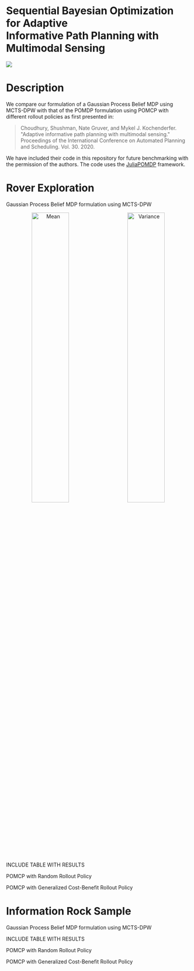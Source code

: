 # Sequential Bayesian Optimization for Adaptive <br /> Informative Path Planning with Multimodal Sensing


![](https://github.com/josh0tt/SBO_AIPPMS/blob/main/img/Figure1.jpg)

<!--
# GPAIPPMS

This repository contains the code for the publication

> Insert paper citation 
```
@inproceedings{fischer2020information,
  title     = {Gaussian Process-based Adaptive Informative Path Planning with Multimodal Sensing},
  author    = {Joshua Ott, Edward Balaban, and Mykel Kochenderfer},
  booktitle = {insert},
  year      = {2023},
  volume    = {insert},
  series    = {insert},
  publisher = {insert},
  address   = {insert},
  month     = {insert}
}
```

 -->

# Description

We compare our formulation of a Gaussian Process Belief MDP using MCTS-DPW with that of the POMDP formulation using POMCP with different rollout policies as first presented in: 
> Choudhury, Shushman, Nate Gruver, and Mykel J. Kochenderfer. "Adaptive informative path planning with multimodal sensing." Proceedings of the International Conference on Automated Planning and Scheduling. Vol. 30. 2020.

We have included their code in this repository for future benchmarking with the permission of the authors. The code uses the [JuliaPOMDP](https://github.com/JuliaPOMDP/POMDPs.jl) framework. 

# Rover Exploration

Gaussian Process Belief MDP formulation using MCTS-DPW
<p align="center">
  <img alt="Mean" src="https://github.com/josh0tt/SBO_AIPPMS/blob/main/img/mean.gif" width="45%">
&nbsp; &nbsp; &nbsp; &nbsp;
  <img alt="Variance" src="https://github.com/josh0tt/SBO_AIPPMS/blob/main/img/var.gif" width="45%">
</p>

INCLUDE TABLE WITH RESULTS 

POMCP with Random Rollout Policy

POMCP with Generalized Cost-Benefit Rollout Policy

# Information Rock Sample

Gaussian Process Belief MDP formulation using MCTS-DPW

INCLUDE TABLE WITH RESULTS 

POMCP with Random Rollout Policy

POMCP with Generalized Cost-Benefit Rollout Policy


